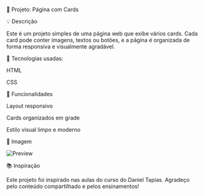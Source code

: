 📄 Projeto: Página com Cards

💡 Descrição

Este é um projeto simples de uma página web que exibe vários cards. Cada card pode conter imagens, textos ou botões, e a página é organizada de forma responsiva e visualmente agradável.

🔧 Tecnologias usadas:

HTML

CSS

🎯 Funcionalidades

Layout responsivo

Cards organizados em grade

Estilo visual limpo e moderno

📸 Imagem 

![Preview](https://github.com/user-attachments/assets/eec66db6-d11f-4536-853b-5ff39214101e)

📚 Inspiração

Este projeto foi inspirado nas aulas do curso do Daniel Tapias. Agradeço pelo conteúdo compartilhado e pelos ensinamentos!
